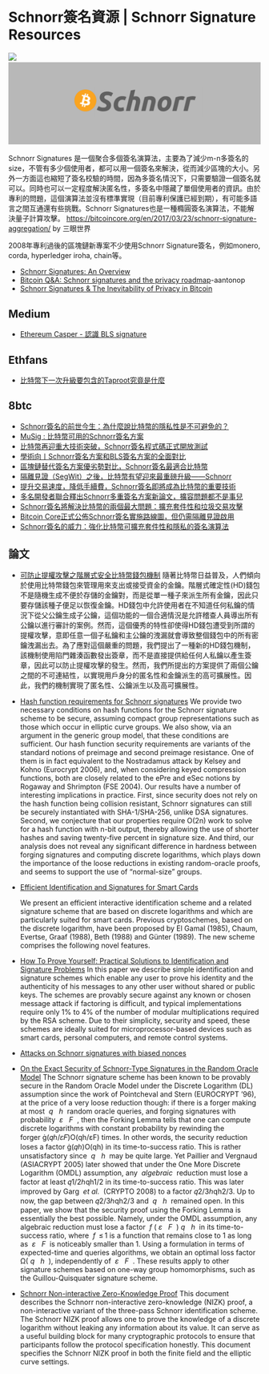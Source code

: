 # Schnorr簽名資源 | Schnorr Signature Resources

![](https://img.shields.io/badge/Powered%20by-Chen%20Po%20Wei-blue.svg)
![](image.png)

Schnorr Signatures 是一個聚合多個簽名演算法，主要為了減少m-n多簽名的size，不管有多少個使用者，都可以用一個簽名來解決，從而減少區塊的大小。另外一方面這也縮短了簽名校驗的時間，因為多簽名情況下，只需要驗證一個簽名就可以。同時也可以一定程度解決匿名性，多簽名中隱藏了單個使用者的資訊。由於專利的問題，這個演算法並沒有標準實現（目前專利保護已經到期），有可能多語言之間互通還有些挑戰。Schnorr Signatures也是一種橢圓簽名演算法，不能解決量子計算攻擊。
<https://bitcoincore.org/en/2017/03/23/schnorr-signature-aggregation/> by 三眼世界

2008年專利過後的區塊鏈新專案不少使用Schnorr Signature簽名，例如monero, corda, hyperledger iroha, chain等。

-   [Schnorr Signatures: An Overview](https://github.com/WebOfTrustInfo/rwot1-sf/blob/master/topics-and-advance-readings/Schnorr-Signatures--An-Overview.md?fbclid=IwAR204wd8i2rsX9QQnWyIl93_e8-UvyHBoeitsKPIEUkmvE1kGL4WgsGlCgw)
-   [Bitcoin Q&A: Schnorr signatures and the privacy roadmap](https://www.youtube.com/watch?v=JeJzwZgxF50)-aantonop
-   [Schnorr Signatures & The Inevitability of Privacy in Bitcoin](https://medium.com/digitalassetresearch/schnorr-signatures-the-inevitability-of-privacy-in-bitcoin-b2f45a1f7287)

## Medium

-   [Ethereum Casper - 認識 BLS signature](article/EthereumCasper-認識BLSsignature.md)

## Ethfans

-   [比特幣下一次升級要包含的Taproot究竟是什麼](article/比特幣下一次升級要包含的Taproot究竟是什麼.md)

## 8btc

-   [Schnorr簽名的前世今生：為什麼說比特幣的隱私性是不可避免的？](article/Schnorr簽名的前世今生：為什麼說比特幣的隱私性是不可避免的？.md)
-   [MuSig : 比特幣可用的Schnorr簽名方案](article/MuSig:比特幣可用的Schnorr簽名方案.md)
-   [比特幣再迎重大技術突破，Schnorr簽名程式碼正式開放測試](article/比特幣再迎重大技術突破，Schnorr簽名程式碼正式開放測試.md)
-   [學術向丨Schnorr簽名方案和BLS簽名方案的全面對比](article/學術向丨Schnorr簽名方案和BLS簽名方案的全面對比.md)
-   [區塊鏈替代簽名方案優劣勢對比，Schnorr簽名最適合比特幣](article/區塊鏈替代簽名方案優劣勢對比，Schnorr簽名最適合比特幣.md)
-   [隔離見證（SegWit）之後，比特幣有望迎來最重磅升級——Schnorr](article/隔離見證（SegWit）之後，比特幣有望迎來最重磅升級——Schnorr.md)
-   [提升交易速度，降低手續費，Schnorr簽名即將成為比特幣的重要技術](article/提升交易速度，降低手續費，Schnorr簽名即將成為比特幣的重要技術.md)
-   [多名開發者聯合釋出Schnorr多重簽名方案新論文，擴容問題都不是事兒](article/多名開發者聯合釋出Schnorr多重簽名方案新論文，擴容問題都不是事兒.md)
-   [Schnorr簽名將解決比特幣的兩個最大問題：擴充套件性和垃圾交易攻擊](article/Schnorr簽名將解決比特幣的兩個最大問題：擴充套件性和垃圾交易攻擊.md)
-   [Bitcoin Core正式公佈Schnorr簽名實施路線圖，但仍需隔離見證啟用](article/BitcoinCore正式公佈Schnorr簽名實施路線圖，但仍需隔離見證啟用.md)
-   [Schnorr簽名的威力：強化比特幣可擴充套件性和隱私的簽名演算法](article/Schnorr簽名的威力：強化比特幣可擴充套件性和隱私的簽名演算法.md)

## 論文

-   [可防止提權攻擊之階層式安全比特幣錢包機制](https://hdl.handle.net/11296/kuku5v)
    隨著比特幣日益普及，人們傾向於使用比特幣錢包來管理用來支出或接受資金的金鑰。階層式確定性(HD)錢包不是隨機生成不便於存儲的金鑰對，而是從單一種子來派生所有金鑰，因此只要存儲該種子便足以恢復金鑰。HD錢包中允許使用者在不知道任何私鑰的情況下從父公鑰生成子公鑰，這個功能的一個合適情況是允許稽查人員導出所有公鑰以進行審計的案例。然而，這個優秀的特性卻使得HD錢包遭受到所謂的提權攻擊，意即任意一個子私鑰和主公鑰的洩漏就會導致整個錢包中的所有密鑰洩漏出去。為了應對這個嚴重的問題，我們提出了一種新的HD錢包機制，該機制使用陷門雜湊函數發出簽章，而不是直接提供給任何人私鑰以產生簽章，因此可以防止提權攻擊的發生。然而，我們所提出的方案提供了兩個公鑰之間的不可連結性，以實現用戶身分的匿名性和金鑰派生的高可擴展性。因此，我們的機制實現了匿名性、公鑰派生以及高可擴展性。

-   [Hash function requirements for Schnorr signatures](paper/Hash-Function-Requirements-for-Schnorr-Signatures.pdf)
    We provide two necessary conditions on hash functions for the Schnorr signature scheme to be secure, assuming compact group representations such as those which occur in elliptic curve groups. We also show, via an argument in the generic group model, that these conditions are sufficient. Our hash function security requirements are variants of the standard notions of preimage and second preimage resistance. One of them is in fact equivalent to the Nostradamus attack by Kelsey and Kohno (Eurocrypt 2006), and, when considering keyed compression functions, both are closely related to the ePre and eSec notions by Rogaway and Shrimpton (FSE 2004).
    Our results have a number of interesting implications in practice. First, since security does not rely on the hash function being collision resistant, Schnorr signatures can still be securely instantiated with SHA-1/SHA-256, unlike DSA signatures. Second, we conjecture that our properties require O(2n) work to solve for a hash function with n-bit output, thereby allowing the use of shorter hashes and saving twenty-five percent in signature size. And third, our analysis does not reveal any significant difference in hardness between forging signatures and computing discrete logarithms, which plays down the importance of the loose reductions in existing random-oracle proofs, and seems to support the use of “normal-size” groups.

-   [Efficient Identification and Signatures for Smart Cards](http://sci-hub.tw/https://link.springer.com/chapter/10.1007%2F0-387-34805-0_22)

    We present an efficient interactive identification scheme and a related signature scheme that are based on discrete logarithms and which are particularly suited for smart cards. Previous cryptoschemes, based on the discrete logarithm, have been proposed by El Gamal (1985), Chaum, Evertse, Graaf (1988), Beth (1988) and Günter (1989). The new scheme comprises the following novel features.


-   [How To Prove Yourself: Practical Solutions to Identification and Signature Problems](http://sci-hub.tw/https://link.springer.com/chapter/10.1007%2F3-540-47721-7_12)
    In this paper we describe simple identification and signature schemes which enable any user to prove his identity and the authenticity of his messages to any other user without shared or public keys. The schemes are provably secure against any known or chosen message attack if factoring is difficult, and typical implementations require only 1% to 4% of the number of modular multiplications required by the RSA scheme. Due to their simplicity, security and speed, these schemes are ideally suited for microprocessor-based devices such as smart cards, personal computers, and remote control systems.


-   [Attacks on Schnorr signatures with biased nonces](https://ecc2017.cs.ru.nl/slides/ecc2017-tibouchi.pdf)
-   [On the Exact Security of Schnorr-Type Signatures in the Random Oracle Model](https://eprint.iacr.org/2012/029.pdf)
    The Schnorr signature scheme has been known to be provably secure in the Random Oracle Model under the Discrete Logarithm (DL) assumption since the work of Pointcheval and Stern (EUROCRYPT ’96), at the price of a very loose reduction though: if there is a forger making at most  _q_   _h_  random oracle queries, and forging signatures with probability  _ε_   _F_  , then the Forking Lemma tells that one can compute discrete logarithms with constant probability by rewinding the forger (𝑞ℎ/𝜀𝐹)O(qh/εF) times. In other words, the security reduction loses a factor (𝑞ℎ)O(qh) in its time-to-success ratio. This is rather unsatisfactory since  _q_   _h_  may be quite large. Yet Paillier and Vergnaud (ASIACRYPT 2005) later showed that under the One More Discrete Logarithm (OMDL) assumption, any  _algebraic_  reduction must lose a factor at least 𝑞1/2ℎqh1/2 in its time-to-success ratio. This was later improved by Garg  _et al._  (CRYPTO 2008) to a factor 𝑞2/3ℎqh2/3. Up to now, the gap between 𝑞2/3ℎqh2/3 and  _q_   _h_  remained open. In this paper, we show that the security proof using the Forking Lemma is essentially the best possible. Namely, under the OMDL assumption, any algebraic reduction must lose a factor  _f_ ( _ε_   _F_  ) _q_   _h_  in its time-to-success ratio, where  _f_  ≤ 1 is a function that remains close to 1 as long as  _ε_   _F_  is noticeably smaller than 1. Using a formulation in terms of expected-time and queries algorithms, we obtain an optimal loss factor Ω( _q_   _h_  ), independently of  _ε_   _F_  . These results apply to other signature schemes based on one-way group homomorphisms, such as the Guillou-Quisquater signature scheme.


-   [Schnorr Non-interactive Zero-Knowledge Proof](https://www.rfc-editor.org/rfc/pdfrfc/rfc8235.txt.pdf)
    This document describes the Schnorr non-interactive zero-knowledge (NIZK) proof, a non-interactive variant of the three-pass Schnorr identification scheme. The Schnorr NIZK proof allows one to prove the knowledge of a discrete logarithm without leaking any information about its value. It can serve as a useful building block for many cryptographic protocols to ensure that participants follow the protocol specification honestly. This document specifies the Schnorr NIZK proof in both the finite field and the elliptic curve settings.
